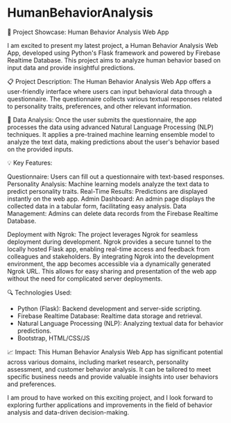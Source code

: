 # HumanBehaviorAnalysis

🚀 Project Showcase: Human Behavior Analysis Web App

I am excited to present my latest project, a Human Behavior Analysis Web App, developed using Python's Flask framework and powered by Firebase Realtime Database. This project aims to analyze human behavior based on input data and provide insightful predictions.

📋 Project Description:
The Human Behavior Analysis Web App offers a user-friendly interface where users can input behavioral data through a questionnaire. The questionnaire collects various textual responses related to personality traits, preferences, and other relevant information.

🔬 Data Analysis:
Once the user submits the questionnaire, the app processes the data using advanced Natural Language Processing (NLP) techniques. It applies a pre-trained machine learning ensemble model to analyze the text data, making predictions about the user's behavior based on the provided inputs.

💡 Key Features:

Questionnaire: Users can fill out a questionnaire with text-based responses.
Personality Analysis: Machine learning models analyze the text data to predict personality traits.
Real-Time Results: Predictions are displayed instantly on the web app.
Admin Dashboard: An admin page displays the collected data in a tabular form, facilitating easy analysis.
Data Management: Admins can delete data records from the Firebase Realtime Database.

Deployment with Ngrok:
The project leverages Ngrok for seamless deployment during development. Ngrok provides a secure tunnel to the locally hosted Flask app, enabling real-time access and feedback from colleagues and stakeholders. By integrating Ngrok into the development environment, the app becomes accessible via a dynamically generated Ngrok URL. This allows for easy sharing and presentation of the web app without the need for complicated server deployments.

🔍 Technologies Used:
- Python (Flask): Backend development and server-side scripting.
- Firebase Realtime Database: Realtime data storage and retrieval.
- Natural Language Processing (NLP): Analyzing textual data for behavior predictions.
- Bootstrap, HTML/CSS/JS

📈 Impact:
This Human Behavior Analysis Web App has significant potential across various domains, including market research, personality assessment, and customer behavior analysis. It can be tailored to meet specific business needs and provide valuable insights into user behaviors and preferences.

I am proud to have worked on this exciting project, and I look forward to exploring further applications and improvements in the field of behavior analysis and data-driven decision-making.
